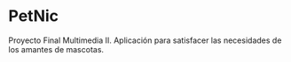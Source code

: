 # PetNic
Proyecto Final Multimedia II. Aplicación para satisfacer las necesidades de los amantes de mascotas. 
